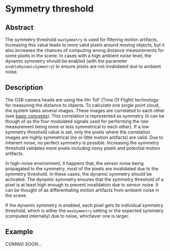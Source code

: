 # Symmetry threshold
## Abstract

The symmetry threshold `maxSymmetry` is used for filtering motion artifacts. Increasing this value leads to more valid pixels around moving objects, but it also increases the chances of computing wrong distance measurements for some pixels in the scene. In cases with a high ambient noise level, the dynamic symmetry should be enabled (with the parameter `enableDynamicSymmetry`) to ensure pixels are not invalidated due to ambient noise.

## Description

The O3R camera heads are using the ifm ToF (Time Of Flight) technology for measuring the distance to objects. To calculate one single point cloud, the system takes several images. These images are correlated to each other (see [basic concepts](INSERT-LINK)). This correlation is represented as symmetry (it can be though of as the four modulated signals used for performing the *raw* measurement being more or less symmetrical to each other). 
If a low symmetry threshold value is set, only the pixels where the correlation images are highly symmetrical (no or little motion artifacts) are valid. Due to inherent noise, no perfect symmetry is possible. 
Increasing the symmetry threshold validates more pixels including noisy pixels and potential motion artifacts.

In high-noise environment, it happens that, the sensor noise being propagated to the symmetry, most of the pixels are invalidated due to the symmetry threshold. In these cases, the dynamic symmetry should be activated. The dynamic symmetry ensures that the symmetry threshold of a pixel is at least high enough to prevent invalidation due to sensor noise. It can be thought of as differentiating motion artifacts from ambient noise in the scene.

If the dynamic symmetry is enabled, each pixel gets its individual symmetry threshold, which is either the `maxSymmetry` setting or the expected symmetry (computed internally) due to noise, whichever one is larger.


## Example

*COMING SOON...*